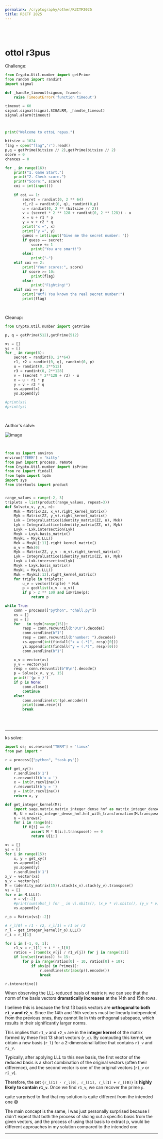 ```yaml
---
permalink: /cryptography/other/R3CTF2025
title: R3CTF 2025
---
```


<br>

<br>

# ottol r3pus

Challenge:

```python
from Crypto.Util.number import getPrime
from random import randint
import signal

def _handle_timeout(signum, frame):
    raise TimeoutError('function timeout')

timeout = 60
signal.signal(signal.SIGALRM, _handle_timeout)
signal.alarm(timeout)



print("Welcome to ottoL repus.")

bitsize = 1024
flag = open("flag",'r').read()
p,q = getPrime(bitsize // 2),getPrime(bitsize // 2)
score = 0
chances = 0

for _ in range(16):
    print("1. Game Start.")
    print("2. Check score.")
    print("Score:", score)
    coi = int(input())
    
    if coi == 1:
        secret = randint(0, 2 ** 64)
        r1,r2 = randint(0, q), randint(0,p)
        u = randint(0, 2 ** (bitsize // 2))
        v = (secret * 2 ** 128 + randint(0, 2 ** 128)) - u
        x = u + r1 * p
        y = v + r2 * q
        print("x =", x)
        print("y =", y)
        guess = int(input("Give me the secret number: "))
        if guess == secret:
            score += 1
            print("You are smart!")
        else:
            print("~")
    elif coi == 2:
        print("Your scores:", score)
        if score >= 10:
            print(flag)
        else:
            print("Fighting!")
    elif coi == p:
        print("Wtf? You known the real secret number!")
        print(flag)
```


<br>

Cleanup:

```python
from Crypto.Util.number import getPrime

p, q = getPrime(512),getPrime(512)

xs = []
ys = []
for _ in range(6):
    secret = randint(0, 2**64)
    r1, r2 = randint(0, q), randint(0, p)
    u = randint(0, 2**512)
    r3 = randint(0, 2**128)
    v = (secret * 2**128 + r3) - u
    x = u + r1 * p
    y = v + r2 * q
    xs.append(x)
    ys.append(y)

#print(xs)
#print(ys)
```

<br>

Author's solve:

![image](https://github.com/user-attachments/assets/522ea0ff-fb28-4b76-903a-37fd5b1eca8f)

<br>

```python
from os import environ
environ['TERM'] = 'kitty'
from pwn import process, remote
from Crypto.Util.number import isPrime
from re import findall
from tqdm import tqdm
import sys
from itertools import product


range_values = range(-2, 3)
triplets = list(product(range_values, repeat=3))
def Solve(x_v, y_v, n):
    Mxk = Matrix(ZZ, x_v).right_kernel_matrix()
    Myk = Matrix(ZZ, y_v).right_kernel_matrix()
    Lxk = IntegralLattice(identity_matrix(ZZ, n), Mxk)
    Lyk = IntegralLattice(identity_matrix(ZZ, n), Myk)
    Lxyk = Lxk.intersection(Lyk)
    Mxyk = Lxyk.basis_matrix()
    MxykL = Mxyk.LLL()
    Mek = MxykL[:11].right_kernel_matrix()
    m_v = Mek[0]
    Myk = Matrix(ZZ, y_v - m_v).right_kernel_matrix()
    Lyk = IntegralLattice(identity_matrix(ZZ, n), Myk)
    Lxyk = Lxk.intersection(Lyk)
    Mxyk = Lxyk.basis_matrix()
    MxykL = Mxyk.LLL()
    Muk = MxykL[:12].right_kernel_matrix()
    for triple in triplets:
        u_v = vector(triple) * Muk
        p = gcd(list(x_v - u_v))
        if p > 2 ** 100 and isPrime(p):
            return p

while True:
    conn = process(["python", "chall.py"])
    xs = []
    ys = []
    for _ in tqdm(range(15)):
        resp = conn.recvuntil(b"0\n").decode()
        conn.sendline(b"1")
        resp = conn.recvuntil(b"number: ").decode()
        xs.append(int(findall("x = (.*)", resp)[0]))
        ys.append(int(findall("y = (.*)", resp)[0]))
        conn.sendline(b"1")

    x_v = vector(xs)
    y_v = vector(ys)
    resp = conn.recvuntil(b"0\n").decode()
    p = Solve(x_v, y_v, 15)
    print(f'{p = }')
    if p is None:
        conn.close()
        continue
    else:
        conn.sendline(str(p).encode())
        print(conn.recv())
        break
```

<br>

<br>

---

ks solve:

```py
import os; os.environ["TERM"] = 'linux'
from pwn import *

r = process(["python", "task.py"])

def get_xy():
    r.sendline(b'1')
    r.recvuntil(b'x = ')
    x = int(r.recvline())
    r.recvuntil(b'y = ')
    y = int(r.recvline())
    return x, y

def get_integer_kernel(M):
    import sage.matrix.matrix_integer_dense_hnf as matrix_integer_dense_hnf
    H, U = matrix_integer_dense_hnf.hnf_with_transformation(M.transpose())
    n = H.nrows()
    for i in range(n):
        if H[i] == 0:
            assert M * U[i:].transpose() == 0
            return U[i:]

xs = []
ys = []
for i in range(15):
    x, y = get_xy()
    xs.append(x)
    ys.append(y)
    r.sendline(b'1')
x_v = vector(xs)
y_v = vector(ys)
M = (identity_matrix(15)).stack(x_v).stack(y_v).transpose()
vs = []
for v in M.LLL():
    v = v[:-2]
    #print(sum(abs(_) for _ in v).nbits(), (x_v * v).nbits(), (y_v * v).nbits())
    vs.append(v)

r_o = Matrix(vs[:-2])

# r_l[0] = r1 - r2, r_l[1] = r1 or r2
r_l = get_integer_kernel(r_o).LLL()
r_i = r_l[1]

for i in [-1, 0, 1]:
    r1_v = r_l[1] + i * r_l[0]
    ratios = [round(x_v[j] / r1_v[j]) for j in range(15)]
    if len(set(ratios)) != 15:
        for p in range(ratios[0] - 10, ratios[0] + 10):
            if abs(p) in Primes():
                r.sendline(str(abs(p)).encode())
                break

r.interactive()
```

When observing the LLL-reduced basis of matrix `M`, we can see that the norm of the basis vectors **dramatically increases** at the 14th and 15th rows. 

I believe this is because the first 13 basis vectors are **orthogonal to both `r1_v` and `r2_v`**. Since the 14th and 15th vectors must be linearly independent from the previous ones, they cannot lie in this orthogonal subspace, which results in their significantly larger norms.

This implies that `r1_v` and `r2_v` are in the **integer kernel** of the matrix formed by these first 13 short vectors (`r_o`). By computing this kernel, we obtain a new basis (`r_l`) for a 2-dimensional lattice that contains `r1_v` and `r2_v`.

Typically, after applying LLL to this new basis, the first vector of the reduced basis is a short combination of the original vectors (often their difference), and the second vector is one of the original vectors (`r1_v` or `r2_v`).

Therefore, the set `{r_l[1] - r_l[0], r_l[1], r_l[1] + r_l[0]}` is **highly likely to contain `r1_v`**. Once we find `r1_v`, we can recover the prime `p`.

quite surprised to find that my solution is quite different from the intended one 😅

The main concept is the same, I was just personally surprised because I didn't expect that both the process of slicing out a specific basis from the given vectors, and the process of using that basis to extract p, would be different approaches in my solution compared to the intended one 

---

